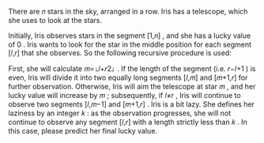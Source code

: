 There are 𝑛
stars in the sky, arranged in a row. Iris has a telescope, which she uses to look at the stars.

Initially, Iris observes stars in the segment [1,𝑛]
, and she has a lucky value of 0
. Iris wants to look for the star in the middle position for each segment [𝑙,𝑟]
that she observes. So the following recursive procedure is used:

First, she will calculate 𝑚=⌊𝑙+𝑟2⌋
.
If the length of the segment (i.e. 𝑟−𝑙+1
) is even, Iris will divide it into two equally long segments [𝑙,𝑚]
and [𝑚+1,𝑟]
for further observation.
Otherwise, Iris will aim the telescope at star 𝑚
, and her lucky value will increase by 𝑚
; subsequently, if 𝑙≠𝑟
, Iris will continue to observe two segments [𝑙,𝑚−1]
and [𝑚+1,𝑟]
.
Iris is a bit lazy. She defines her laziness by an integer 𝑘
: as the observation progresses, she will not continue to observe any segment [𝑙,𝑟]
with a length strictly less than 𝑘
. In this case, please predict her final lucky value.